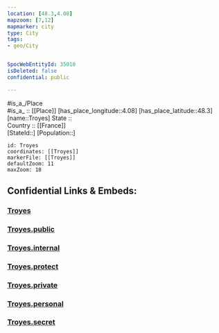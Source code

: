 ```yaml
---
location: [48.3,4.08] 
mapzoom: [7,12] 
mapmarker: city 
type: City
tags:
- geo/City


SpocWebEntityId: 35010
isDeleted: false
confidential: public

---
```

#is_a_/Place  
#is_a_ :: [[Place]] 
[has_place_longitude::4.08] 
[has_place_latitude::48.3] 
[name::Troyes] 
State ::  
Country :: [[France]]  
[StateId::] 
[Population::] 



```leaflet
id: Troyes
coordinates: [[Troyes]] 
markerFile: [[Troyes]] 
defaultZoom: 11 
maxZoom: 18
```


## Confidential Links & Embeds: 

### [Troyes](/_Standards/Earth/Continent/Europe/Europe~West/France/regions~France/Grand_Est/departments~Grand_Est/Aube/communes~Aube/Troyes/cities~Troyes/Troyes.md) 

### [Troyes.public](/_public/Earth/Continent/Europe/Europe~West/France/regions~France/Grand_Est/departments~Grand_Est/Aube/communes~Aube/Troyes/cities~Troyes/Troyes.public.md) 

### [Troyes.internal](/_internal/Earth/Continent/Europe/Europe~West/France/regions~France/Grand_Est/departments~Grand_Est/Aube/communes~Aube/Troyes/cities~Troyes/Troyes.internal.md) 

### [Troyes.protect](/_protect/Earth/Continent/Europe/Europe~West/France/regions~France/Grand_Est/departments~Grand_Est/Aube/communes~Aube/Troyes/cities~Troyes/Troyes.protect.md) 

### [Troyes.private](/_private/Earth/Continent/Europe/Europe~West/France/regions~France/Grand_Est/departments~Grand_Est/Aube/communes~Aube/Troyes/cities~Troyes/Troyes.private.md) 

### [Troyes.personal](/_personal/Earth/Continent/Europe/Europe~West/France/regions~France/Grand_Est/departments~Grand_Est/Aube/communes~Aube/Troyes/cities~Troyes/Troyes.personal.md) 

### [Troyes.secret](/_secret/Earth/Continent/Europe/Europe~West/France/regions~France/Grand_Est/departments~Grand_Est/Aube/communes~Aube/Troyes/cities~Troyes/Troyes.secret.md)

